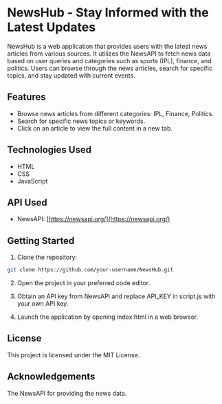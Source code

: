 # NewsHub - Stay Informed with the Latest Updates

NewsHub is a web application that provides users with the latest news articles from various sources. It utilizes the NewsAPI to fetch news data based on user queries and categories such as sports (IPL), finance, and politics. Users can browse through the news articles, search for specific topics, and stay updated with current events.

## Features

- Browse news articles from different categories: IPL, Finance, Politics.
- Search for specific news topics or keywords.
- Click on an article to view the full content in a new tab.

## Technologies Used

- HTML
- CSS
- JavaScript

## API Used

- NewsAPI: [https://newsapi.org/](https://newsapi.org/)

## Getting Started

1. Clone the repository:

```bash
git clone https://github.com/your-username/NewsHub.git
```

2. Open the project in your preferred code editor.

3. Obtain an API key from NewsAPI and replace API_KEY in script.js with your own API key.

4. Launch the application by opening index.html in a web browser.


## License
This project is licensed under the MIT License.

## Acknowledgements
The NewsAPI for providing the news data.

